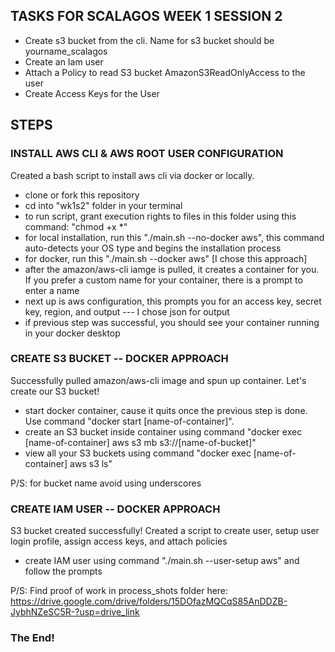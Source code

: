 ## TASKS FOR SCALAGOS WEEK 1 SESSION 2
- Create s3 bucket from the cli. Name for s3 bucket should be yourname_scalagos
- Create an Iam user
- Attach a Policy to read S3 bucket AmazonS3ReadOnlyAccess to the user
- Create Access Keys for the User


## STEPS

### INSTALL AWS CLI & AWS ROOT USER CONFIGURATION
Created a bash script to install aws cli via docker or locally. 

- clone or fork this repository
- cd into "wk1s2" folder in your terminal
- to run script, grant execution rights to files in this folder using this command: "chmod +x *"
- for local installation, run this "./main.sh --no-docker aws", this command auto-detects your OS type and begins the installation process 
- for docker, run this "./main.sh --docker aws" [I chose this approach]
- after the amazon/aws-cli iamge is pulled, it creates a container for you. If you prefer a custom name for your container, there is a prompt to enter a name
- next up is aws configuration, this prompts you for an access key, secret key, region, and output --- I chose json for output
- if previous step was successful, you should see your container running in your docker desktop


### CREATE S3 BUCKET -- DOCKER APPROACH
Successfully pulled amazon/aws-cli image and spun up container. Let's create our S3 bucket!

- start docker container, cause it quits once the previous step is done. Use command "docker start [name-of-container]". 
- create an S3 bucket inside container using command "docker exec [name-of-container] aws s3 mb s3://[name-of-bucket]"
- view all your S3 buckets using command "docker exec [name-of-container] aws s3 ls"

P/S: for bucket name avoid using underscores

### CREATE IAM USER -- DOCKER APPROACH
S3 bucket created successfully! Created a script to create user, setup user login profile, assign access keys, and attach policies

- create IAM user using command "./main.sh --user-setup aws" and follow the prompts

P/S: Find proof of work in process_shots folder here: https://drive.google.com/drive/folders/15DOfazMQCqS85AnDDZB-JybhNZeSC5R-?usp=drive_link

### The End!


